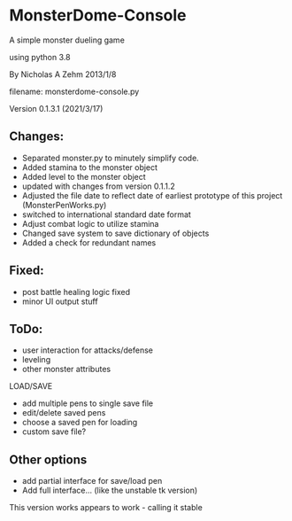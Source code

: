 # MonsterDome-Console
A simple monster dueling game

using python 3.8

By Nicholas A Zehm 2013/1/8

filename: monsterdome-console.py

Version 0.1.3.1 (2021/3/17)

## Changes:
* Separated monster.py to minutely simplify code.
* Added stamina to the monster object
* Added level to the monster object
* updated with changes from version 0.1.1.2
* Adjusted the file date to reflect date of earliest prototype of this project (MonsterPenWorks.py)
* switched to international standard date format
* Adjust combat logic to utilize stamina
* Changed save system to save dictionary of objects
* Added a check for redundant names

## Fixed:
* post battle healing logic fixed
* minor UI output stuff

## ToDo:
* user interaction for attacks/defense
* leveling
* other monster attributes

LOAD/SAVE

- add multiple pens to single save file
- edit/delete saved pens
- choose a saved pen for loading
- custom save file?

## Other options
* add partial interface for save/load pen
* Add full interface... (like the unstable tk version)

This version works appears to work - calling it stable
